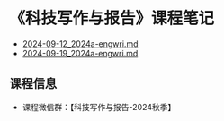 # 《科技写作与报告》课程笔记

- [2024-09-12_2024a-engwri.md](../../data/2024a-engwri/2024-09-12_2024a-engwri.md)
- [2024-09-19_2024a-engwri.md](../../data/2024a-engwri/2024-09-19_2024a-engwri.md)

## 课程信息

- 课程微信群：【科技写作与报告-2024秋季】

